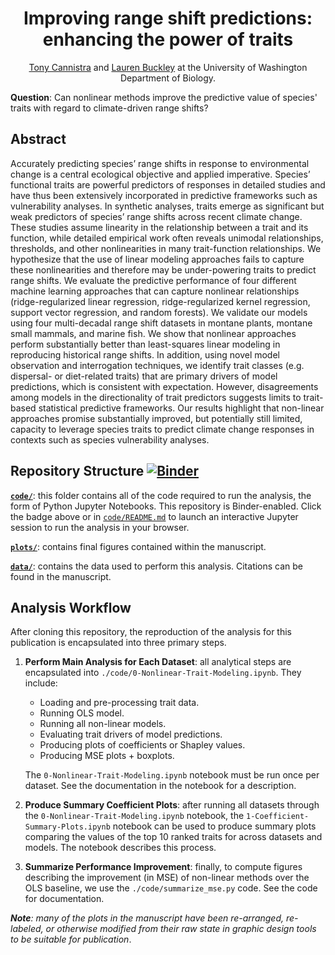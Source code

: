 <div align="center"><h1> Improving range shift predictions: enhancing the power of traits </h1>

[Tony Cannistra](http://www.anthonycannistra.com) and [Lauren Buckley](http://faculty.washington.edu/lbuckley) at the University of Washington Department of Biology.

</div>




[angert]: http://onlinelibrary.wiley.com/doi/10.1111/j.1461-0248.2011.01620.x/full

**Question**: Can nonlinear methods improve the predictive value of species' traits with regard to climate-driven range shifts?

## Abstract

Accurately predicting species’ range shifts in response to environmental change is a central ecological objective and applied imperative. Species’ functional traits are powerful predictors of responses in detailed studies and have thus been extensively incorporated in predictive frameworks such as vulnerability analyses.  In synthetic analyses, traits emerge as significant but weak predictors of species’ range shifts across recent climate change. These studies assume linearity in the relationship between a trait and its function, while detailed empirical work often reveals unimodal relationships, thresholds, and other nonlinearities in many trait-function relationships. We hypothesize that the use of linear modeling approaches fails to capture these nonlinearities and therefore may be under-powering traits to predict range shifts. We evaluate the predictive performance of four different machine learning approaches that can capture nonlinear relationships (ridge-regularized linear regression, ridge-regularized kernel regression, support vector regression, and random forests). We validate our models using four multi-decadal range shift datasets in montane plants, montane small mammals, and marine fish. We show that nonlinear approaches perform substantially better than least-squares linear modeling in reproducing historical range shifts. In addition, using novel model observation and interrogation techniques, we identify trait classes (e.g. dispersal- or diet-related traits) that are primary drivers of model predictions, which is consistent with expectation. However, disagreements among models in the directionality of trait predictors suggests limits to trait-based statistical predictive frameworks. Our results highlight that non-linear approaches promise substantially improved, but potentially still limited, capacity to leverage species traits to predict climate change responses in contexts such as species vulnerability analyses.

## Repository Structure [![Binder](https://mybinder.org/badge_logo.svg)](https://mybinder.org/v2/gh/HuckleyLab/cc_traits/master)


**[`code/`](./code)**: this folder contains all of the code required to run the analysis, the form of Python Jupyter Notebooks. This repository is Binder-enabled. Click the badge above or in [`code/README.md`](code/README.md) to launch an interactive Jupyter session to run the analysis in your browser.

**[`plots/`](./plots)**: contains final figures contained within the manuscript.

**[`data/`](./data)**: contains the data used to perform this analysis. Citations can be found in the manuscript.

## Analysis Workflow

After cloning this repository, the reproduction of the analysis for this publication is encapsulated into three primary steps.

1. **Perform Main Analysis for Each Dataset**: all analytical steps are encapsulated into `./code/0-Nonlinear-Trait-Modeling.ipynb`. They include:
   * Loading and pre-processing trait data.
   * Running OLS model.
   * Running all non-linear models.
   * Evaluating trait drivers of model predictions.
   * Producing plots of coefficients or Shapley values.
   * Producing MSE plots + boxplots.

   The `0-Nonlinear-Trait-Modeling.ipynb` notebook must be run once per dataset. See the documentation in the notebook for a description.

2. **Produce Summary Coefficient Plots**: after running all datasets through the `0-Nonlinear-Trait-Modeling.ipynb` notebook, the `1-Coefficient-Summary-Plots.ipynb` notebook can be used to produce summary plots comparing the values of the top 10 ranked traits for across datasets and models. The notebook describes this process.

3. **Summarize Performance Improvement**: finally, to compute figures describing the improvement (in MSE) of non-linear methods over the OLS baseline, we use the `./code/summarize_mse.py` code. See the code for documentation.

***Note**: many of the plots in the manuscript have been re-arranged, re-labeled, or otherwise modified from their raw state in graphic design tools to be suitable for publication*.

